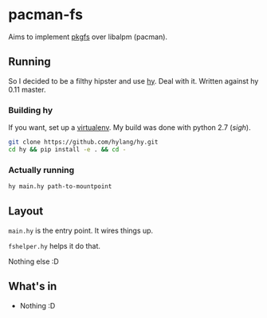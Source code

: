 # pacman-fs

Aims to implement [pkgfs](https://github.com/Zirak/pkgfs) over libalpm (pacman).

## Running

So I decided to be a filthy hipster and use [hy](https://github.com/hylang/hy). Deal with it. Written against hy 0.11 master.

### Building hy
If you want, set up a [virtualenv](http://docs.python-guide.org/en/latest/dev/virtualenvs/). My build was done with python 2.7 (*sigh*).

```sh
git clone https://github.com/hylang/hy.git
cd hy && pip install -e . && cd -
```

### Actually running
```sh
hy main.hy path-to-mountpoint
```

## Layout
`main.hy` is the entry point. It wires things up.

`fshelper.hy` helps it do that.

Nothing else :D

## What's in
- Nothing :D

